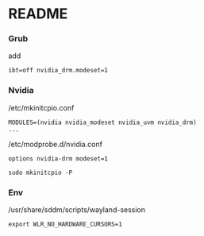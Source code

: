 # README


### Grub
add
```
ibt=off nvidia_drm.modeset=1
```


### Nvidia

/etc/mkinitcpio.conf
```
MODULES=(nvidia nvidia_modeset nvidia_uvm nvidia_drm)
...
```

/etc/modprobe.d/nvidia.conf
```
options nvidia-drm modeset=1
```

` sudo mkinitcpio -P `


### Env

/usr/share/sddm/scripts/wayland-session
```
export WLR_NO_HARDWARE_CURSORS=1
```
